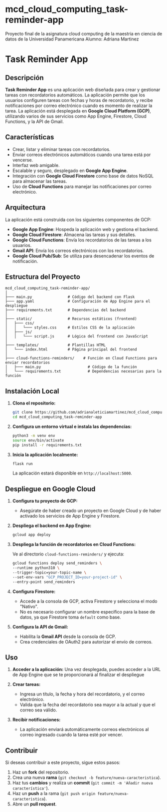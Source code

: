 # mcd_cloud_computing_task-reminder-app
 Proyecto final de la asignatura cloud computing de la maestria en ciencia de datos de la Universidad Panamericana
 Alumno: Adriana  Martinez 

# Task Reminder App

## Descripción

**Task Reminder App** es una aplicación web diseñada para crear y gestionar tareas con recordatorios automáticos. La aplicación permite que los usuarios configuren tareas con fechas y horas de recordatorio, y recibe notificaciones por correo electrónico cuando es momento de realizar la tarea. La aplicación está desplegada en **Google Cloud Platform (GCP)**, utilizando varios de sus servicios como App Engine, Firestore, Cloud Functions, y la API de Gmail.

## Características

- Crear, listar y eliminar tareas con recordatorios.
- Enviar correos electrónicos automáticos cuando una tarea está por vencerse.
- Interfaz web amigable.
- Escalable y seguro, desplegado en **Google App Engine**.
- Integración con **Google Cloud Firestore** como base de datos NoSQL para almacenar las tareas.
- Uso de **Cloud Functions** para manejar las notificaciones por correo electrónico.

## Arquitectura

La aplicación está construida con los siguientes componentes de GCP:

- **Google App Engine**: Hospeda la aplicación web y gestiona el backend.
- **Google Cloud Firestore**: Almacena las tareas y sus detalles.
- **Google Cloud Functions**: Envía los recordatorios de las tareas a los usuarios.
- **Gmail API**: Envía los correos electrónicos con los recordatorios.
- **Google Cloud Pub/Sub**: Se utiliza para desencadenar los eventos de notificación.

## Estructura del Proyecto

```
mcd_cloud_computing_task-reminder-app/
│
├─── main.py                # Código del backend con Flask
├─── app.yaml               # Configuración de App Engine para el despliegue
├─── requirements.txt       # Dependencias del backend
│
├─── static/                # Recursos estáticos (frontend)
│   ├─── css/
│   │   └─── styles.css     # Estilos CSS de la aplicación
│   ├─── js/
│   │   └─── script.js      # Lógica del frontend con JavaScript
│
├─── templates/             # Plantillas HTML
│   └─── index.html         # Página principal del frontend
│
├─── cloud-functions-reminders/    # Función en Cloud Functions para enviar recordatorios
│   ├─── main.py                     # Código de la función
│   └─── requirements.txt            # Dependencias necesarias para la función
```

## Instalación Local

1. **Clona el repositorio:**

   ```bash
   git clone https://github.com/adrianaleticiamartinez/mcd_cloud_computing_task-reminder-app.git
   cd mcd_cloud_computing_task-reminder-app
   ```

2. **Configura un entorno virtual e instala las dependencias:**

   ```bash
   python3 -m venv env
   source env/bin/activate
   pip install -r requirements.txt
   ```

3. **Inicia la aplicación localmente:**

   ```bash
   flask run
   ```

   La aplicación estará disponible en `http://localhost:5000`.

## Despliegue en Google Cloud

1. **Configura tu proyecto de GCP:**

   - Asegúrate de haber creado un proyecto en Google Cloud y de haber activado los servicios de App Engine y Firestore.

2. **Despliega el backend en App Engine:**

   ```bash
   gcloud app deploy
   ```

3. **Despliega la función de recordatorios en Cloud Functions:**

   Ve al directorio `cloud-functions-reminders/` y ejecuta:

   ```bash
   gcloud functions deploy send_reminders \
   --runtime python310 \
   --trigger-topic=your-topic-name \
   --set-env-vars "GCP_PROJECT_ID=your-project-id" \
   --entry-point send_reminders
   ```

4. **Configura Firestore:**

   - Accede a la consola de GCP, activa Firestore y selecciona el modo "Nativo".
   - No es necesario configurar un nombre específico para la base de datos, ya que Firestore toma `default` como base.

5. **Configura la API de Gmail:**

   - Habilita la **Gmail API** desde la consola de GCP.
   - Crea credenciales de OAuth2 para autorizar el envío de correos.

## Uso

1. **Acceder a la aplicación:**
   Una vez desplegada, puedes acceder a la URL de App Engine que se te proporcionará al finalizar el despliegue

2. **Crear tareas:**
   - Ingresa un título, la fecha y hora del recordatorio, y el correo electrónico.
   - Valida que la fecha del recordatorio sea mayor a la actual y que el correo sea válido.
   
3. **Recibir notificaciones:**
   - La aplicación enviará automáticamente correos electrónicos al correo ingresado cuando la tarea esté por vencer.

## Contribuir

Si deseas contribuir a este proyecto, sigue estos pasos:

1. Haz un **fork** del repositorio.
2. Crea una nueva **rama** (`git checkout -b feature/nueva-caracteristica`).
3. Haz tus **cambios** y realiza un **commit** (`git commit -m 'Añadir nueva característica'`).
4. Haz un **push** a la rama (`git push origin feature/nueva-caracteristica`).
5. Abre un **pull request**.
